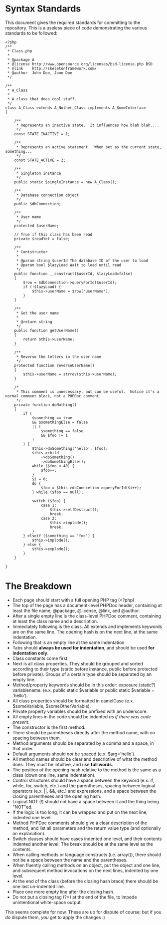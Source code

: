 # Syntax Standards #

This document gives the required standards for committing to the repository.  This is a useless piece of code demonstrating the various standards to be followed:

```
<?php
/**
 * Class.php
 * 
 * @package	A
 * @license	http://www.opensource.org/licenses/bsd-license.php BSD
 * @link	http://skeletonframework.com/
 * @author	John Doe, Jane Doe
 */

/**
 * A_Class
 * 
 * A class that does cool stuff.
 */
class A_Class extends A_Nother_Class implements A_SomeInterface
{

	/**
	 * Represents an inactive state.  It influences how blah blah....
	 */
	const STATE_INACTIVE = 1;
	
	/**
	 * Represents an active statement.  When set as the current state, something...
	 */
	const STATE_ACTIVE = 2;
	
	/**
	 * Singleton instance
	 */
	public static $singleInstance = new A_Class();
	
	/**
	 * Database connection object
	 */
	public $dbConnection;
	
	/**
	 * User name
	 */
	protected $userName;
	
	// True if this class has been read
	private $readYet = false;
	
	/**
	 * Contstructor
	 * 
	 * @param string $userId The database ID of the user to load
	 * @param bool $lazyLoad Wait to load until read
	 */
	public function __construct($userId, $lazyLoad=false)
	{
		$row = $dbConnection->queryForId($userId);
		if (!$lazyLoad) {
			$this->userName = $row['userName'];
		}
	}
	
	/**
	 * Get the user name
	 * 
	 * @return string
	 */
	public function getUserName()
	{
		return $this->userName;
	}
	
	/**
	 * Reverse the letters in the user name
	 */
	protected function reverseUserName()
	{
		$this->userName = strrev($this->userName);
	}
	
	/*
	 * This comment is unnecessary, but can be useful.  Notice it's a normal comment block, not a PHPDoc comment.
	 */
	private function doNothing()
	{
		if (
			$something == true
			&& $somethingElse = false
			|| (
				$something == false
				&& $foo != 1
			)
		) {
			$this->doSomething('hello', $foo);
			$this->child
				->doSomething()
				->doSomethingElse();
			while ($foo < 40) {
				$foo++;
			}
			$i = 0;
			do {
				$foo = $this->dbConncetion->queryForId($i++);
			} while ($foo == null);
			
			switch ($foo) {
				case 1:
					$this->selfDestruct();
					break;
				case 2:
					$this->implode();
					break;
			}
		} elseif ($something == 'foo') {
			$this->implode();
		} else {
			$this->explode();
		}
	}

}

```

# The Breakdown #

  * Each page should start with a full opening PHP tag (<?php)
  * The top of the page has a document-level PHPDoc header, containing at least the file name, @package, @license, @link, and @author.
  * After a single empty line is the class-level PHPDoc comment, containing at least the class name and a description.
  * Immediately following is the class.  All extends and implements keywords are on the same line.  The opening hash is on the next line, at the same indentation.
  * Following that is an empty line at the same indentation.
  * Tabs should **always be used for indentation**, and should be used **for indentation only**.
  * Class constants come first.
  * Next is all class properties.  They should be grouped and sorted according to their type (static before instance, public before protected before private).  Groups of a certain type should be separated by an empty line.
  * Method/property keywords should be in this order: exposure (static?) variablename.  (e.x. public static $variable or public static $variable = 'hello').
  * All class properties should be formatted in camelCase (e.x. $someVariable, $someOtherVariable).
  * Private property variables should be prefixed with an underscore.
  * All empty lines in the code should be indented _as if there was code present_.
  * The constructor is the first method.
  * There should be parentheses directly after the method name, with no spacing between them.
  * Method arguments should be separated by a comma and a space, in that order.
  * Default arguments should _not_ be spaced (e.x. $arg='hello').
  * All method names should be clear and descriptive of what the method does.  They must be intuitive, and use **full words**.
  * The position of the opening hash relative to the method is the same as a class (down one line, same indentation).
  * Control structures should have a space between the keyword (e.x. if, while, for, switch, etc.) and the parentheses, spacing between logical operators (e.x. ||, &&, etc.) and expressions, and a space between the closing parentheses and the opening hash.
  * Logical NOT (!) should not have a space between it and the thing being "NOT"ed.
  * If the logic is too long, it can be wrapped and put on the next line, indented one level.
  * Method PHPDoc comments should give a clear description of the method, and list all parameters and the return value type (and optionally an explanation).
  * Switch clauses should have cases indented one level, and their contents indented another level.  The break should be at the same level as the contents.
  * When calling methods or language constructs (i.e. array()), there should not be a space between the name and the parentheses.
  * When fluently calling methods on an object, put the object and one line, and subsequent method invocations on the next lines, indented by one level.
  * At the end of the class (before the closing hash brace) there should be one last un-indented line.
  * Place one more empty line after the closing hash.
  * Do not put a closing tag (?>) at the end of the file, to impede unintentional white-space output.

This seems complete for now.  These are up for dispute of course; but if you _do_ dispute them, _you_ get to apply the changes :)